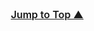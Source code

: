 <!-- START "Jump to Top"-->
<p align="right" style="font-size: 16px; font-weight: 600; margin-top: 24px;">
  <a href="#table-of-contents" >Jump to Top ▲</a>
</p>
<!-- END "Jump to Top" -->
